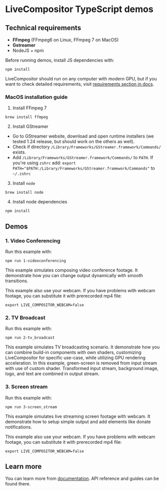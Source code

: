 # LiveCompositor TypeScript demos

## Technical requirements

- **FFmpeg** (FFmpeg6 on Linux, FFmpeg 7 on MacOS)
- **Gstreamer**
- NodeJS + npm

Before running demos, install JS dependencies with:

```console
npm install
```
LiveCompositor should run on any computer with modern GPU, but if you want to check detailed requirements, visit [requirements section in docs](https://compositor.live/docs/deployment/requirements).

### MacOS installation guide

1. Install FFmpeg 7
```console
brew install ffmpeg
```

2. Install GStreamer

- Go to GStreamer website, download and open runtime installers (we tested 1.24 release, but should work on the others as well).
- Check if directory `/Library/Frameworks/GStreamer.framework/Commands/` exists.
- Add `/Library/Frameworks/GStreamer.framework/Commands/` to `PATH`.
If you're using `zshrc` add: `export PATH="$PATH:/Library/Frameworks/GStreamer.framework/Commands"` to `~/.zshrc`

3. Install `node`

```console
brew install node
```

4. Install node dependencies

```console
npm install
```

## Demos

### 1. Video Conferencing

Run this example with:

```console
npm run 1-videoconferencing
```

This example simulates composing video conference footage.
It demonstrate how you can change output dynamically with smooth transitions.

This example also use your webcam. If you have problems with webcam footage, you can substitute it with prerecorded mp4 file:

```console
export LIVE_COMPOSITOR_WEBCAM=false
```

### 2. TV Broadcast

Run this example with:

```console
npm run 2-tv_broadcast
```

This example simulates TV broadcasting scenario.
It demonstrate how you can combine build-in components with own shaders, customizing LiveCompositor for specific use-case, while utilizing GPU rendering acceleration.
In this example, green-screen is removed from input stream with use of custom shader. Transformed input stream, background image, logo, and text are combined in output stream.

### 3. Screen stream

Run this example with:

```console
npm run 3-screen_stream
```

This example simulates live streaming screen footage with webcam.
It demonstrate how to setup simple output and add elements like donate notifications.

This example also use your webcam. If you have problems with webcam footage, you can substitute it with prerecorded mp4 file:

```console
export LIVE_COMPOSITOR_WEBCAM=false
```

## Learn more

You can learn more from [documentation](https://compositor.live/docs/intro).
API reference and guides can be found there.
